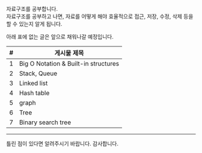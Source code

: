 자료구조를 공부합니다.  
자료구조를 공부하고 나면, 자료를 어떻게 해야 효율적으로 접근, 저장, 수정, 삭제 등을 할 수 있는지 알게 됩니다.

아래 표에 없는 글은 앞으로 채워나갈 예정입니다.

| #   | 게시물 제목                          |
| --- | ------------------------------------ |
| 1   | Big O Notation & Built-in structures |
| 2   | Stack, Queue                         |
| 3   | Linked list                          |
| 4   | Hash table                           |
| 5   | graph                                |
| 6   | Tree                                 |
| 7   | Binary search tree                   |

---

틀린 점이 있다면 알려주시기 바랍니다. 감사합니다.
